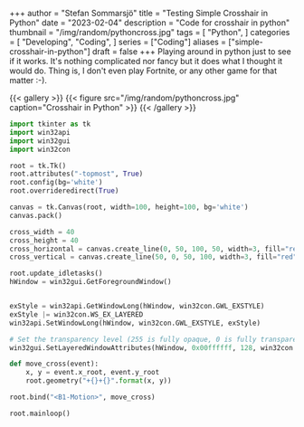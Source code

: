 +++
author = "Stefan Sommarsjö"
title = "Testing Simple Crosshair in Python"
date = "2023-02-04"
description = "Code for crosshair in python"
thumbnail = "/img/random/pythoncross.jpg"
tags = [
    "Python",
]
categories = [
    "Developing",
    "Coding",
]
series = ["Coding"]
aliases = ["simple-crosshair-in-python"]
draft = false
+++
Playing around in python just to see if it works. It's nothing complicated nor fancy but it does what I thought it would do. Thing is, I don't even play Fortnite, or any other game for that matter :-).

{{< gallery >}}
  {{< figure src="/img/random/pythoncross.jpg" caption="Crosshair in Python" >}}
{{< /gallery >}}
<!--more-->

```python
import tkinter as tk
import win32api
import win32gui
import win32con

root = tk.Tk()
root.attributes("-topmost", True)
root.config(bg='white')
root.overrideredirect(True)

canvas = tk.Canvas(root, width=100, height=100, bg='white')
canvas.pack()

cross_width = 40
cross_height = 40
cross_horizontal = canvas.create_line(0, 50, 100, 50, width=3, fill="red")
cross_vertical = canvas.create_line(50, 0, 50, 100, width=3, fill="red")

root.update_idletasks()
hWindow = win32gui.GetForegroundWindow()


exStyle = win32api.GetWindowLong(hWindow, win32con.GWL_EXSTYLE)
exStyle |= win32con.WS_EX_LAYERED
win32api.SetWindowLong(hWindow, win32con.GWL_EXSTYLE, exStyle)

# Set the transparency level (255 is fully opaque, 0 is fully transparent)
win32gui.SetLayeredWindowAttributes(hWindow, 0x00ffffff, 128, win32con.LWA_COLORKEY | win32con.LWA_ALPHA)

def move_cross(event):
    x, y = event.x_root, event.y_root
    root.geometry("+{}+{}".format(x, y))

root.bind("<B1-Motion>", move_cross)

root.mainloop()
```